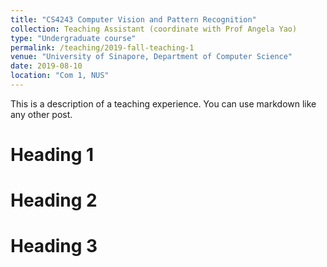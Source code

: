```yaml
---
title: "CS4243 Computer Vision and Pattern Recognition"
collection: Teaching Assistant (coordinate with Prof Angela Yao)
type: "Undergraduate course"
permalink: /teaching/2019-fall-teaching-1
venue: "University of Sinapore, Department of Computer Science"
date: 2019-08-10
location: "Com 1, NUS"
---
```


This is a description of a teaching experience. You can use markdown like any other post.

Heading 1
======

Heading 2
======

Heading 3
======